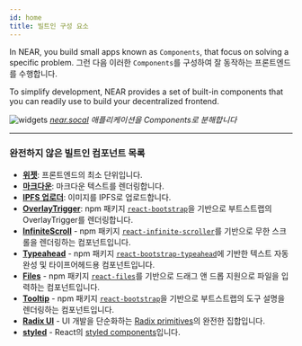 ```yaml
---
id: home
title: 빌트인 구성 요소
---
```


In NEAR, you build small apps known as `Components`, that focus on solving a specific problem. 그런 다음 이러한 `Components`를 구성하여 잘 동작하는 프론트엔드를 수행합니다.

To simplify development, NEAR provides a set of built-in components that  you can readily use to build your decentralized frontend.


![widgets](/docs/widgets.jpeg) *[near.socal](https://near.social) 애플리케이션을 Components로 분해합니다*

---

### 완전하지 않은 빌트인 컴포넌트 목록

- **[위젯](./widget.md)**: 프론트엔드의 최소 단위입니다.
- **[마크다운](./markdown.md)**: 마크다운 텍스트를 렌더링합니다.
- **[IPFS 업로더](./ipfsimageupload.md)**: 이미지를 IPFS로 업로드합니다.
- **[OverlayTrigger](./overlayTrigger.md)**: npm 패키지 [`react-bootstrap`](https://www.npmjs.com/package/react-bootstrap)을 기반으로 부트스트랩의 OverlayTrigger를 렌더링합니다.
- **[InfiniteScroll](./infiniteScroll.md)** - npm 패키지 [`react-infinite-scroller`](https://www.npmjs.com/package/react-infinite-scroller)를 기반으로 무한 스크롤을 렌더링하는 컴포넌트입니다.
- **[Typeahead](./typeahead.md)** - npm 패키지 [`react-bootstrap-typeahead`](https://www.npmjs.com/package/react-bootstrap-typeahead)에 기반한 텍스트 자동 완성 및 타이프어헤드용 컴포넌트입니다.
- **[Files](./files.md)** - npm 패키지 [`react-files`](https://www.npmjs.com/package/react-files)를 기반으로 드래그 앤 드롭 지원으로 파일을 입력하는 컴포넌트입니다.
- **[Tooltip](./tooltip.md)** - npm 패키지 [`react-bootstrap`](https://www.npmjs.com/package/react-bootstrap)을 기반으로 부트스트랩의 도구 설명을 렌더링하는 컴포넌트입니다.
- **[Radix UI](../tutorial/design-system.md#radix-ui)** - UI 개발을 단순화하는 [Radix primitives](https://www.radix-ui.com/docs/primitives/overview/introduction)의 완전한 집합입니다.
- **[styled](./styledComponents.md)** - React의 [styled components](https://styled-components.com/)입니다.

